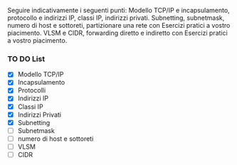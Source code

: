 Seguire indicativamente i seguenti punti:
Modello TCP/IP e incapsulamento, protocollo e indirizzi IP, classi IP, indirizzi privati.
Subnetting, subnetmask, numero di host e sottoreti, partizionare una rete con Esercizi pratici a vostro piacimento.
VLSM e CIDR, forwarding diretto e indiretto con Esercizi pratici a vostro piacimento.

### TO DO List

- [x] Modello TCP/IP
- [x] Incapsulamento
- [x] Protocolli
- [x] Indirizzi IP
- [x] Classi IP
- [x] Indirizzi Privati
- [x] Subnetting
- [ ] Subnetmask
- [ ] numero di host e sottoreti
- [ ] VLSM
- [ ] CIDR